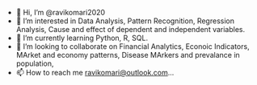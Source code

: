 - 👋 Hi, I’m @ravikomari2020
- 👀 I’m interested in Data Analysis, Pattern Recognition, Regression Analysis, Cause and effect of dependent and independent variables.
- 🌱 I’m currently learning Python, R, SQL.
- 💞️ I’m looking to collaborate on Financial Analytics, Econoic Indicators, MArket and economy patterns, Disease MArkers and prevalance in population,
- 📫 How to reach me ravikomari@outlook.com...

<!---
ravikomari2020/ravikomari2020 is a ✨ special ✨ repository because its `README.md` (this file) appears on your GitHub profile.
You can click the Preview link to take a look at your changes.
--->
